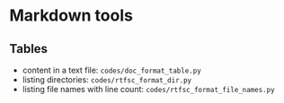 # Markdown tools

## Tables

- content in a text file: `codes/doc_format_table.py`
- listing directories: `codes/rtfsc_format_dir.py`
- listing file names with line count: `codes/rtfsc_format_file_names.py`
